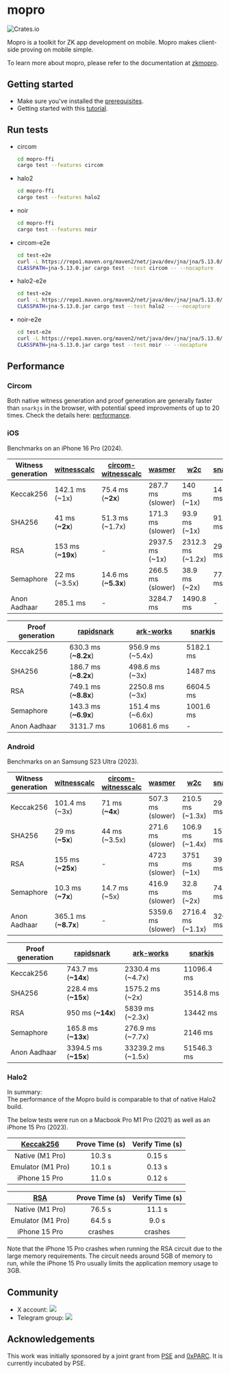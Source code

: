# mopro

![Crates.io](https://img.shields.io/crates/v/mopro-ffi?label=mopro-ffi&style=flat-square)

Mopro is a toolkit for ZK app development on mobile. Mopro makes client-side proving on mobile simple.

To learn more about mopro, please refer to the documentation at [zkmopro](https://zkmopro.org/docs/intro).

## Getting started

-   Make sure you've installed the [prerequisites](https://zkmopro.org/docs/prerequisites).
-   Getting started with this [tutorial](https://zkmopro.org/docs/getting-started).

## Run tests

-   circom
    ```sh
    cd mopro-ffi
    cargo test --features circom
    ```
-   halo2
    ```sh
    cd mopro-ffi
    cargo test --features halo2
    ```
-   noir
    ```sh
    cd mopro-ffi
    cargo test --features noir
    ```
-   circom-e2e
    ```sh
    cd test-e2e
    curl -L https://repo1.maven.org/maven2/net/java/dev/jna/jna/5.13.0/jna-5.13.0.jar -o jna-5.13.0.jar
    CLASSPATH=jna-5.13.0.jar cargo test --test circom -- --nocapture
    ```
-   halo2-e2e
    ```sh
    cd test-e2e
    curl -L https://repo1.maven.org/maven2/net/java/dev/jna/jna/5.13.0/jna-5.13.0.jar -o jna-5.13.0.jar
    CLASSPATH=jna-5.13.0.jar cargo test --test halo2 -- --nocapture
    ```
-   noir-e2e
    ```sh
    cd test-e2e
    curl -L https://repo1.maven.org/maven2/net/java/dev/jna/jna/5.13.0/jna-5.13.0.jar -o jna-5.13.0.jar
    CLASSPATH=jna-5.13.0.jar cargo test --test noir -- --nocapture
    ```

## Performance

### Circom

Both native witness generation and proof generation are generally faster than `snarkjs` in the browser, with potential speed improvements of up to 20 times.
Check the details here: [performance](https://zkmopro.org/docs/performance).

### iOS

Benchmarks on an iPhone 16 Pro (2024).

| Witness generation | [witnesscalc](https://github.com/0xPolygonID/witnesscalc) | [circom-witnesscalc](https://github.com/iden3/circom-witnesscalc) | [wasmer](https://github.com/arkworks-rs/circom-compat) | [w2c](https://github.com/vimwitch/rust-witness) | [snarkjs](https://github.com/iden3/snarkjs) |
|-------------------|-----------------------------------------------------------|------------------------------------------------------------------|-----------------------------------------------------|------------------------------------------------|---------------------------------------------|
| Keccak256 | 142.1 ms (~1x) | 75.4 ms (**~2x**) | 287.7 ms (slower) | 140 ms (~1x) | 147.1 ms |
| SHA256 | 41 ms (**~2x**) | 51.3 ms (~1.7x) | 171.3 ms (slower) | 93.9 ms (~1x) | 91.8 ms |
| RSA | 153 ms (**~19x**) | - | 2937.5 ms (~1x) | 2312.3 ms (~1.2x) | 2979.5 ms |
| Semaphore | 22 ms (~3.5x) | 14.6 ms (**~5.3x**) | 266.5 ms (slower) | 38.9 ms (~2x) | 77.6 ms |
| Anon Aadhaar | 285.1 ms | - | 3284.7 ms | 1490.8 ms | - |

| Proof generation | [rapidsnark](https://github.com/iden3/rapidsnark) | [ark-works](https://github.com/arkworks-rs/circom-compat) | [snarkjs](https://github.com/iden3/snarkjs) |
|-----------------|---------------------------------------------------|-------------------------------------------------------|---------------------------------------------|
| Keccak256 | 630.3 ms (**~8.2x**) | 956.9 ms (~5.4x) | 5182.1 ms |
| SHA256 | 186.7 ms (**~8.2x**) | 498.6 ms (~3x) | 1487 ms |
| RSA | 749.1 ms (**~8.8x**) | 2250.8 ms (~3x) | 6604.5 ms |
| Semaphore | 143.3 ms (**~6.9x**) | 151.4 ms (~6.6x) | 1001.6 ms |
| Anon Aadhaar | 3131.7 ms | 10681.6 ms | - |

### Android

Benchmarks on an Samsung S23 Ultra (2023).

| Witness generation | [witnesscalc](https://github.com/0xPolygonID/witnesscalc) | [circom-witnesscalc](https://github.com/iden3/circom-witnesscalc) | [wasmer](https://github.com/arkworks-rs/circom-compat) | [w2c](https://github.com/vimwitch/rust-witness) | [snarkjs](https://github.com/iden3/snarkjs) |
|-------------------|-----------------------------------------------------------|------------------------------------------------------------------|-----------------------------------------------------|------------------------------------------------|---------------------------------------------|
| Keccak256 | 101.4 ms (~3x) | 71 ms (**~4x**) | 507.3 ms (slower) | 210.5 ms (~1.3x) | 292.3 ms |
| SHA256 | 29 ms (**~5x**) | 44 ms (~3.5x) | 271.6 ms (slower) | 106.9 ms (~1.4x) | 157.9 ms |
| RSA | 155 ms (**~25x**) | - | 4723 ms (slower) | 3751 ms (~1x) | 3958 ms |
| Semaphore | 10.3 ms (**~7x**) | 14.7 ms (~5x) | 416.9 ms (slower) | 32.8 ms (~2x) | 74.1 ms |
| Anon Aadhaar | 365.1 ms (**~8.7x**) | - | 5359.6 ms (slower) | 2716.4 ms (~1.1x) | 3207.5 ms |

| Proof generation | [rapidsnark](https://github.com/iden3/rapidsnark) | [ark-works](https://github.com/arkworks-rs/circom-compat) | [snarkjs](https://github.com/iden3/snarkjs) |
|-----------------|---------------------------------------------------|-------------------------------------------------------|---------------------------------------------|
| Keccak256 | 743.7 ms (**~14x**) | 2330.4 ms (~4.7x) | 11096.4 ms |
| SHA256 | 228.4 ms (**~15x**) | 1575.2 ms (~2x) | 3514.8 ms |
| RSA | 950 ms (**~14x**) | 5839 ms (~2.3x) | 13442 ms |
| Semaphore | 165.8 ms (**~13x**) | 276.9 ms (~7.7x) | 2146 ms |
| Anon Aadhaar | 3394.5 ms (**~15x**) | 33239.2 ms (~1.5x) | 51546.3 ms |

### Halo2

In summary: <br/>
The performance of the Mopro build is comparable to that of native Halo2 build. <br/>

The below tests were run on a Macbook Pro M1 Pro (2021) as well as an iPhone 15 Pro (2023).

| [Keccak256](https://github.com/ElusAegis/halo2-keccak-stable.git) | Prove Time (s) | Verify Time (s) |
| :---------------------------------------------------------------: | :------------: | :-------------: |
|                          Native (M1 Pro)                          |     10.3 s     |     0.15 s      |
|                         Emulator (M1 Pro)                         |     10.1 s     |     0.13 s      |
|                           iPhone 15 Pro                           |     11.0 s     |     0.12 s      |

| [RSA](https://github.com/ElusAegis/halo2-rsa-mopro.git) | Prove Time (s) | Verify Time (s) |
| :-----------------------------------------------------: | :------------: | :-------------: |
|                     Native (M1 Pro)                     |     76.5 s     |     11.1 s      |
|                    Emulator (M1 Pro)                    |     64.5 s     |      9.0 s      |
|                      iPhone 15 Pro                      |    crashes     |     crashes     |

Note that the iPhone 15 Pro crashes when running the RSA circuit due to the large memory requirements. The circuit needs
around 5GB of memory to run, while the iPhone 15 Pro usually limits the application memory usage to 3GB.

## Community

-   X account: <a href="https://twitter.com/zkmopro"><img src="https://img.shields.io/twitter/follow/zkmopro?style=flat-square&logo=x&label=zkmopro"></a>
-   Telegram group: <a href="https://t.me/zkmopro"><img src="https://img.shields.io/badge/telegram-@zkmopro-blue.svg?style=flat-square&logo=telegram"></a>

## Acknowledgements

This work was initially sponsored by a joint grant from [PSE](https://pse.dev/) and [0xPARC](https://0xparc.org/). It is currently incubated by PSE.
